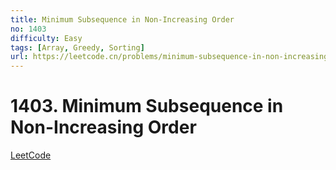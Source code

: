 ```yaml
---
title: Minimum Subsequence in Non-Increasing Order
no: 1403
difficulty: Easy
tags: [Array, Greedy, Sorting]
url: https://leetcode.cn/problems/minimum-subsequence-in-non-increasing-order/
---
```


# 1403. Minimum Subsequence in Non-Increasing Order

[LeetCode](https://leetcode.cn/problems/minimum-subsequence-in-non-increasing-order/)

